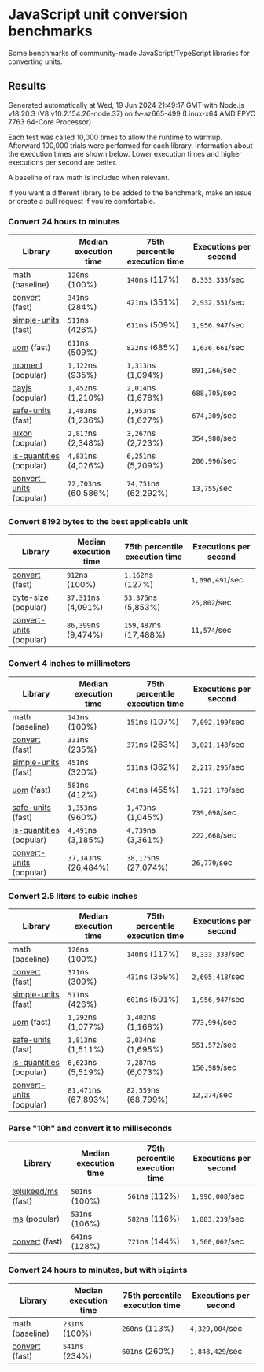 # JavaScript unit conversion benchmarks

Some benchmarks of community-made JavaScript/TypeScript libraries for converting units.

## Results

<!-- beginblock(results) -->

Generated automatically at Wed, 19 Jun 2024 21:49:17 GMT with Node.js v18.20.3 (V8 v10.2.154.26-node.37) on fv-az665-499 (Linux-x64 AMD EPYC 7763 64-Core Processor)

Each test was called 10,000 times to allow the runtime to warmup.
Afterward 100,000 trials were performed for each library.
Information about the execution times are shown below.
Lower execution times and higher executions per second are better.

A baseline of raw math is included when relevant.

If you want a different library to be added to the benchmark, make an issue or create a pull request if you're comfortable.

### Convert 24 hours to minutes

| Library                                                            | Median execution time | 75th percentile execution time | Executions per second |
| ------------------------------------------------------------------ | --------------------- | ------------------------------ | --------------------- |
| math (baseline)                                                    | `120`ns (100%)        | `140`ns (117%)                 | `8,333,333`/sec       |
| [convert](https://npmjs.com/package/convert) (fast)                | `341`ns (284%)        | `421`ns (351%)                 | `2,932,551`/sec       |
| [simple-units](https://npmjs.com/package/simple-units) (fast)      | `511`ns (426%)        | `611`ns (509%)                 | `1,956,947`/sec       |
| [uom](https://npmjs.com/package/uom) (fast)                        | `611`ns (509%)        | `822`ns (685%)                 | `1,636,661`/sec       |
| [moment](https://npmjs.com/package/moment) (popular)               | `1,122`ns (935%)      | `1,313`ns (1,094%)             | `891,266`/sec         |
| [dayjs](https://npmjs.com/package/dayjs) (popular)                 | `1,452`ns (1,210%)    | `2,014`ns (1,678%)             | `688,705`/sec         |
| [safe-units](https://npmjs.com/package/safe-units) (fast)          | `1,483`ns (1,236%)    | `1,953`ns (1,627%)             | `674,309`/sec         |
| [luxon](https://npmjs.com/package/luxon) (popular)                 | `2,817`ns (2,348%)    | `3,267`ns (2,723%)             | `354,988`/sec         |
| [js-quantities](https://npmjs.com/package/js-quantities) (popular) | `4,831`ns (4,026%)    | `6,251`ns (5,209%)             | `206,996`/sec         |
| [convert-units](https://npmjs.com/package/convert-units) (popular) | `72,703`ns (60,586%)  | `74,751`ns (62,292%)           | `13,755`/sec          |

### Convert 8192 bytes to the best applicable unit

| Library                                                            | Median execution time | 75th percentile execution time | Executions per second |
| ------------------------------------------------------------------ | --------------------- | ------------------------------ | --------------------- |
| [convert](https://npmjs.com/package/convert) (fast)                | `912`ns (100%)        | `1,162`ns (127%)               | `1,096,491`/sec       |
| [byte-size](https://npmjs.com/package/byte-size) (popular)         | `37,311`ns (4,091%)   | `53,375`ns (5,853%)            | `26,802`/sec          |
| [convert-units](https://npmjs.com/package/convert-units) (popular) | `86,399`ns (9,474%)   | `159,487`ns (17,488%)          | `11,574`/sec          |

### Convert 4 inches to millimeters

| Library                                                            | Median execution time | 75th percentile execution time | Executions per second |
| ------------------------------------------------------------------ | --------------------- | ------------------------------ | --------------------- |
| math (baseline)                                                    | `141`ns (100%)        | `151`ns (107%)                 | `7,092,199`/sec       |
| [convert](https://npmjs.com/package/convert) (fast)                | `331`ns (235%)        | `371`ns (263%)                 | `3,021,148`/sec       |
| [simple-units](https://npmjs.com/package/simple-units) (fast)      | `451`ns (320%)        | `511`ns (362%)                 | `2,217,295`/sec       |
| [uom](https://npmjs.com/package/uom) (fast)                        | `581`ns (412%)        | `641`ns (455%)                 | `1,721,170`/sec       |
| [safe-units](https://npmjs.com/package/safe-units) (fast)          | `1,353`ns (960%)      | `1,473`ns (1,045%)             | `739,098`/sec         |
| [js-quantities](https://npmjs.com/package/js-quantities) (popular) | `4,491`ns (3,185%)    | `4,739`ns (3,361%)             | `222,668`/sec         |
| [convert-units](https://npmjs.com/package/convert-units) (popular) | `37,343`ns (26,484%)  | `38,175`ns (27,074%)           | `26,779`/sec          |

### Convert 2.5 liters to cubic inches

| Library                                                            | Median execution time | 75th percentile execution time | Executions per second |
| ------------------------------------------------------------------ | --------------------- | ------------------------------ | --------------------- |
| math (baseline)                                                    | `120`ns (100%)        | `140`ns (117%)                 | `8,333,333`/sec       |
| [convert](https://npmjs.com/package/convert) (fast)                | `371`ns (309%)        | `431`ns (359%)                 | `2,695,418`/sec       |
| [simple-units](https://npmjs.com/package/simple-units) (fast)      | `511`ns (426%)        | `601`ns (501%)                 | `1,956,947`/sec       |
| [uom](https://npmjs.com/package/uom) (fast)                        | `1,292`ns (1,077%)    | `1,402`ns (1,168%)             | `773,994`/sec         |
| [safe-units](https://npmjs.com/package/safe-units) (fast)          | `1,813`ns (1,511%)    | `2,034`ns (1,695%)             | `551,572`/sec         |
| [js-quantities](https://npmjs.com/package/js-quantities) (popular) | `6,623`ns (5,519%)    | `7,287`ns (6,073%)             | `150,989`/sec         |
| [convert-units](https://npmjs.com/package/convert-units) (popular) | `81,471`ns (67,893%)  | `82,559`ns (68,799%)           | `12,274`/sec          |

### Parse "10h" and convert it to milliseconds

| Library                                                   | Median execution time | 75th percentile execution time | Executions per second |
| --------------------------------------------------------- | --------------------- | ------------------------------ | --------------------- |
| [@lukeed/ms](https://npmjs.com/package/@lukeed/ms) (fast) | `501`ns (100%)        | `561`ns (112%)                 | `1,996,008`/sec       |
| [ms](https://npmjs.com/package/ms) (popular)              | `531`ns (106%)        | `582`ns (116%)                 | `1,883,239`/sec       |
| [convert](https://npmjs.com/package/convert) (fast)       | `641`ns (128%)        | `721`ns (144%)                 | `1,560,062`/sec       |

### Convert 24 hours to minutes, but with `bigint`s

| Library                                             | Median execution time | 75th percentile execution time | Executions per second |
| --------------------------------------------------- | --------------------- | ------------------------------ | --------------------- |
| math (baseline)                                     | `231`ns (100%)        | `260`ns (113%)                 | `4,329,004`/sec       |
| [convert](https://npmjs.com/package/convert) (fast) | `541`ns (234%)        | `601`ns (260%)                 | `1,848,429`/sec       |

<!-- endblock(results) -->

